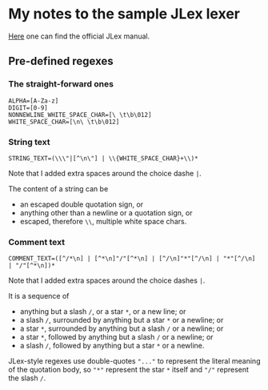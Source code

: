 # My notes to the sample JLex lexer

[Here](https://www.cs.princeton.edu/~appel/modern/java/JLex/current/manual.html)
one can find the official JLex manual.

## Pre-defined regexes

### The straight-forward ones

```
ALPHA=[A-Za-z]
DIGIT=[0-9]
NONNEWLINE_WHITE_SPACE_CHAR=[\ \t\b\012]
WHITE_SPACE_CHAR=[\n\ \t\b\012]
```

### String text

```
STRING_TEXT=(\\\"|[^\n\"] | \\{WHITE_SPACE_CHAR}+\\)*
```

Note that I added extra spaces around the choice dashe `|`.

The content of a string can be

- an escaped double quotation sign, or
- anything other than a newline or a quotation sign, or
- escaped, therefore `\\`, multiple white space chars.

### Comment text

```
COMMENT_TEXT=([^/*\n] | [^*\n]"/"[^*\n] | [^/\n]"*"[^/\n] | "*"[^/\n] | "/"[^*\n])*
```

Note that I added extra spaces around the choice dashes `|`.

It is a sequence of

- anything but a slash `/`, or a star `*`, or a new line; or
- a slash `/`, surrounded by anything but a star `*` or a newline; or
- a star  `*`, surrounded by anything but a slash `/` or a newline; or
- a star `*`, followed by anything but a slash `/` or a newline; or
- a slash `/`, followed by anything but a star `*` or a newline.

JLex-style regexes use double-quotes `"..."` to represent the literal
meaning of the quotation body, so `"*"` represent the star `*` itself
and `"/"` represent the slash `/`.
